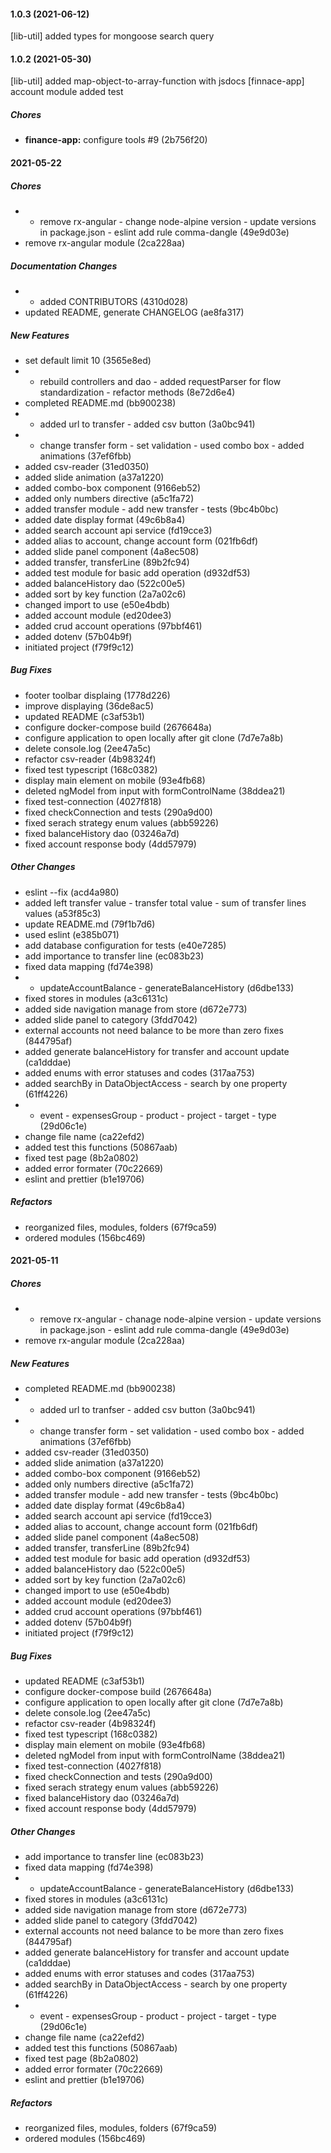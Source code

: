 #### 1.0.3 (2021-06-12)

[lib-util] added types for mongoose search query
#### 1.0.2 (2021-05-30)

[lib-util] added map-object-to-array-function with jsdocs
[finnace-app] account module added test

##### Chores

* **finance-app:**  configure tools #9 (2b756f20)

#### 2021-05-22

##### Chores

- - remove rx-angular - change node-alpine version - update versions in package.json - eslint add rule comma-dangle (49e9d03e)
- remove rx-angular module (2ca228aa)

##### Documentation Changes

- - added CONTRIBUTORS (4310d028)
- updated README, generate CHANGELOG (ae8fa317)

##### New Features

- set default limit 10 (3565e8ed)
- - rebuild controllers and dao - added requestParser for flow standardization - refactor methods (8e72d6e4)
- completed README.md (bb900238)
- - added url to transfer - added csv button (3a0bc941)
- - change transfer form - set validation - used combo box - added animations (37ef6fbb)
- added csv-reader (31ed0350)
- added slide animation (a37a1220)
- added combo-box component (9166eb52)
- added only numbers directive (a5c1fa72)
- added transfer module - add new transfer - tests (9bc4b0bc)
- added date display format (49c6b8a4)
- added search account api service (fd19cce3)
- added alias to account, change account form (021fb6df)
- added slide panel component (4a8ec508)
- added transfer, transferLine (89b2fc94)
- added test module for basic add operation (d932df53)
- added balanceHistory dao (522c00e5)
- added sort by key function (2a7a02c6)
- changed import to use (e50e4bdb)
- added account module (ed20dee3)
- added crud account operations (97bbf461)
- added dotenv (57b04b9f)
- initiated project (f79f9c12)

##### Bug Fixes

- footer toolbar displaing (1778d226)
- improve displaying (36de8ac5)
- updated README (c3af53b1)
- configure docker-compose build (2676648a)
- configure application to open locally after git clone (7d7e7a8b)
- delete console.log (2ee47a5c)
- refactor csv-reader (4b98324f)
- fixed test typescript (168c0382)
- display main element on mobile (93e4fb68)
- deleted ngModel from input with formControlName (38ddea21)
- fixed test-connection (4027f818)
- fixed checkConnection and tests (290a9d00)
- fixed serach strategy enum values (abb59226)
- fixed balanceHistory dao (03246a7d)
- fixed account response body (4dd57979)

##### Other Changes

- eslint --fix (acd4a980)
- added left transfer value - transfer total value - sum of transfer lines values (a53f85c3)
- update README.md (79f1b7d6)
- used eslint (e385b071)
- add database configuration for tests (e40e7285)
- add importance to transfer line (ec083b23)
- fixed data mapping (fd74e398)
- - updateAccountBalance - generateBalanceHistory (d6dbe133)
- fixed stores in modules (a3c6131c)
- added side navigation manage from store (d672e773)
- added slide panel to category (3fdd7042)
- external accounts not need balance to be more than zero fixes (844795af)
- added generate balanceHistory for transfer and account update (ca1dddae)
- added enums with error statuses and codes (317aa753)
- added searchBy in DataObjectAccess - search by one property (61ff4226)
- - event - expensesGroup - product - project - target - type (29d06c1e)
- change file name (ca22efd2)
- added test this functions (50867aab)
- fixed test page (8b2a0802)
- added error formater (70c22669)
- eslint and prettier (b1e19706)

##### Refactors

- reorganized files, modules, folders (67f9ca59)
- ordered modules (156bc469)

#### 2021-05-11

##### Chores

- - remove rx-angular - chanage node-alpine version - update versions in package.json - eslint add rule comma-dangle (49e9d03e)
- remove rx-angular module (2ca228aa)

##### New Features

- completed README.md (bb900238)
- - added url to tranfser - added csv button (3a0bc941)
- - change transfer form - set validation - used combo box - added animations (37ef6fbb)
- added csv-reader (31ed0350)
- added slide animation (a37a1220)
- added combo-box component (9166eb52)
- added only numbers directive (a5c1fa72)
- added transfer module - add new transfer - tests (9bc4b0bc)
- added date display format (49c6b8a4)
- added search account api service (fd19cce3)
- added alias to account, change account form (021fb6df)
- added slide panel component (4a8ec508)
- added transfer, transferLine (89b2fc94)
- added test module for basic add operation (d932df53)
- added balanceHistory dao (522c00e5)
- added sort by key function (2a7a02c6)
- changed import to use (e50e4bdb)
- added account module (ed20dee3)
- added crud account operations (97bbf461)
- added dotenv (57b04b9f)
- initiated project (f79f9c12)

##### Bug Fixes

- updated README (c3af53b1)
- configure docker-compose build (2676648a)
- configure application to open locally after git clone (7d7e7a8b)
- delete console.log (2ee47a5c)
- refactor csv-reader (4b98324f)
- fixed test typescript (168c0382)
- display main element on mobile (93e4fb68)
- deleted ngModel from input with formControlName (38ddea21)
- fixed test-connection (4027f818)
- fixed checkConnection and tests (290a9d00)
- fixed serach strategy enum values (abb59226)
- fixed balanceHistory dao (03246a7d)
- fixed account response body (4dd57979)

##### Other Changes

- add importance to transfer line (ec083b23)
- fixed data mapping (fd74e398)
- - updateAccountBalance - generateBalanceHistory (d6dbe133)
- fixed stores in modules (a3c6131c)
- added side navigation manage from store (d672e773)
- added slide panel to category (3fdd7042)
- external accounts not need balance to be more than zero fixes (844795af)
- added generate balanceHistory for transfer and account update (ca1dddae)
- added enums with error statuses and codes (317aa753)
- added searchBy in DataObjectAccess - search by one property (61ff4226)
- - event - expensesGroup - product - project - target - type (29d06c1e)
- change file name (ca22efd2)
- added test this functions (50867aab)
- fixed test page (8b2a0802)
- added error formater (70c22669)
- eslint and prettier (b1e19706)

##### Refactors

- reorganized files, modules, folders (67f9ca59)
- ordered modules (156bc469)
